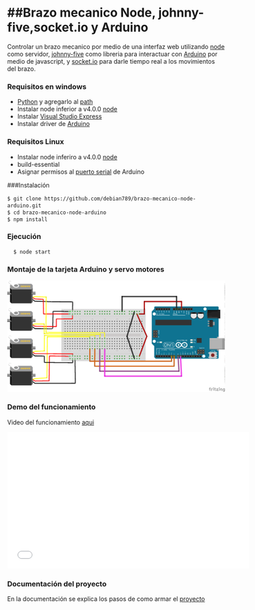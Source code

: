 ##Brazo mecanico Node, johnny-five,socket.io y  Arduino
===========================

Controlar un brazo mecanico por medio de una interfaz web utilizando [node] como servidor, [johnny-five] como libreria 
para interactuar con  [Arduino] por medio de javascript, y [socket.io] para darle tiempo real a los movimientos del brazo.  

### Requisitos en windows 

 - [Python](https://www.python.org/download/releases/2.7.6/) y agregarlo al [path](https://silvercorp.wordpress.com/2012/05/27/pasos-de-instalacion-de-python-en-windows/) 
 - Instalar node inferior a  v4.0.0  [node](https://nodejs.org/en/blog/release/v0.10.36/)
 - Instalar [Visual Studio Express](www.microsoft.com/visualstudio/eng/2013-downloads#d-2013-express)
 - Instalar driver de [Arduino](https://www.arduino.cc/en/Guide/windows#toc4) 

### Requisitos Linux 

 - Instalar node inferiro a  v4.0.0  [node](https://nodejs.org/en/blog/release/v0.10.36/)
 - build-essential 
 - Asignar permisos al [puerto serial](https://www.youtube.com/watch?v=qzkUkXJkto0) de Arduino 

###Instalación 

```shell
$ git clone https://github.com/debian789/brazo-mecanico-node-arduino.git  
$ cd brazo-mecanico-node-arduino 
$ npm install 
```

### Ejecución

```shell
  $ node start
```

### Montaje de la tarjeta Arduino y servo motores

<img src="https://github.com/debian789/brazo-mecanico-node-arduino/blob/master/public/images/montaje.png"/>



### Demo del funcionamiento 

Video del funcionamiento [aqui]

<iframe width="560" height="315" src="//www.youtube.com/embed/c9vkcL5oW2g" frameborder="0" allowfullscreen></iframe>



### Documentación del proyecto 

En la documentación se explica los pasos de como armar el [proyecto](http://www.miguelsuescun.com/brazo-mecanico-con-node-johnny-five-socket-io-y-arduino/) 




[johnny-five]:https://github.com/rwaldron/johnny-five
[node]:http://nodejs.org/
[Arduino]:http://www.arduino.cc/
[socket.io]:http://socket.io/
[aqui]:https://www.youtube.com/watch?v=c9vkcL5oW2g
